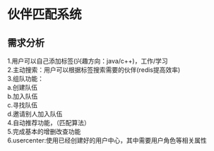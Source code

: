 # 伙伴匹配系统
## 需求分析
1.用户可以自己添加标签(兴趣方向：java/c++)，工作/学习<br/>
2.主动搜索：用户可以根据标签搜索需要的伙伴(redis提高效率)<br/>
3.组队功能：<br/>
    a.创建队伍<br/>
    b.加入队伍<br/>
    c.寻找队伍<br/>
    d.邀请别人加入队伍<br/>
4.自动推荐功能，（匹配算法）<br/>
5.完成基本的增删改查功能<br/>
6.usercenter:使用已经创建好的用户中心，其中需要用户角色等相关属性<br/>

    